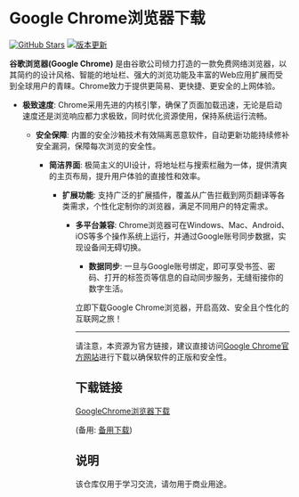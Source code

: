 # Google Chrome浏览器下载

[![GitHub Stars](https://img.shields.io/github/stars/googlechrome?style=social)](https://github.com/googlechrome)
[![版本更新](https://img.shields.io/chrome-web-store/v/gighmmpiobklfepjocnamgkkbiglidom.svg?label=最新版本)](https://chrome.google.com/webstore/detail/google-chrome/gighmmpiobklfepjocnamgkkbiglidom)

**谷歌浏览器(Google Chrome)** 是由谷歌公司倾力打造的一款免费网络浏览器，以其简约的设计风格、智能的地址栏、强大的浏览功能及丰富的Web应用扩展而受到全球用户的青睐。Chrome致力于提供更简易、更快捷、更安全的上网体验。

- **极致速度**: Chrome采用先进的内核引擎，确保了页面加载迅速，无论是启动速度还是浏览响应都力求极致，同时优化资源使用，保持系统运行流畅。

  - **安全保障**: 内置的安全沙箱技术有效隔离恶意软件，自动更新功能持续修补安全漏洞，保障每次浏览的安全性。

    - **简洁界面**: 极简主义的UI设计，将地址栏与搜索栏融为一体，提供清爽的主页布局，提升用户体验的直接性和效率。

      - **扩展功能**: 支持广泛的扩展插件，覆盖从广告拦截到网页翻译等各类需求，个性化定制你的浏览器，满足不同用户的特定需求。

        - **多平台兼容**: Chrome浏览器可在Windows、Mac、Android、iOS等多个操作系统上运行，并通过Google账号同步数据，实现设备间无碍切换。

          - **数据同步**: 一旦与Google账号绑定，即可享受书签、密码、打开的标签页等信息的自动同步服务，无缝衔接你的数字生活。

          立即下载Google Chrome浏览器，开启高效、安全且个性化的互联网之旅！

          ---

          请注意，本资源为官方链接，建议直接访问[Google Chrome官方网站](https://www.google.com/chrome/)进行下载以确保软件的正版和安全性。

          ## 下载链接
          [GoogleChrome浏览器下载](https://pan.quark.cn/s/899b300e685a) 

          (备用: [备用下载](https://pan.baidu.com/s/1UcrhwDgTQ8DASE48AUlvYQ?pwd=1234))

          ## 说明

          该仓库仅用于学习交流，请勿用于商业用途。

